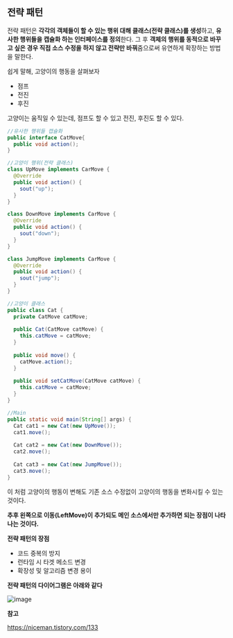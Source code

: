 ## 전략 패턴

전략 패턴은 **각각의 객체들이 할 수 있는 행위 대해 클래스(전략 클래스)를 생성**하고, **유사한 행위들을 캡슐화 하는 인터페이스를 정의**한다. 그 후 **객체의 행위를 동적으로 바꾸고 싶은 경우 직접 소스 수정을 하지 않고 전략만 바꿔**줌으로써 유연하게 확장하는 방법을 말한다.

쉽게 말해, 고양이의 행동을 살펴보자

- 점프
- 전진
- 후진

고양이는 움직일 수 있는데, 점프도 할 수 있고 전진, 후진도 할 수 있다.

~~~ java
//유사한 행위들 캡슐화
public interface CatMove{
  public void action();
}

//고양이 행위(전략 클래스)
class UpMove implements CarMove {
  @Override
  public void action() {
    sout("up");
  }
}

class DownMove implements CarMove {
  @Override
  public void action() {
    sout("down");
  }
}

class JumpMove implements CarMove {
  @Override
  public void action() {
    sout("jump");
  }
}

//고양이 클래스
public class Cat {
  private CatMove catMove;
  
  public Cat(CatMove catMove) {
    this.catMove = catMove;
  }
  
  public void move() {
    catMove.action();
  }
  
  public void setCatMove(CatMove catMove) {
    this.catMove = catMove;
  }
}

//Main
public static void main(String[] args) {
  Cat cat1 = new Cat(new UpMove());
  cat1.move();
  
  Cat cat2 = new Cat(new DownMove());
  cat2.move();
  
  Cat cat3 = new Cat(new JumpMove());
  cat3.move();
}
~~~

이 처럼 고양이의 행동이 변해도 기존 소스 수정없이 고양이의 행동을 변화시킬 수 있는 것이다. 

**추후 왼쪽으로 이동(LeftMove)이 추가되도 메인 소스에서만 추가하면 되는 장점이 나타나는 것이다.**



**전략 패턴의 장점**

- 코드 중복의 방지
- 런타임 시 타겟 메소드 변경
- 확장성 및 알고리즘 변경 용이



**전략 패턴의 다이어그램은 아래와 같다**

![image](https://user-images.githubusercontent.com/40616436/73272484-cbe18880-4225-11ea-93b8-061b9ab188fd.png)



**참고**

https://niceman.tistory.com/133
